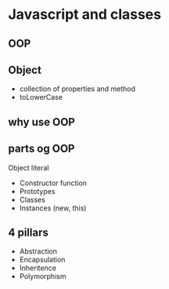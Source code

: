 # Javascript and classes

## OOP

## Object
- collection of properties and method
- toLowerCase

## why use OOP

## parts og OOP
Object literal

- Constructor function
- Prototypes
- Classes
- Instances (new, this)

## 4 pillars
- Abstraction
- Encapsulation
- Inheritence
- Polymorphism
